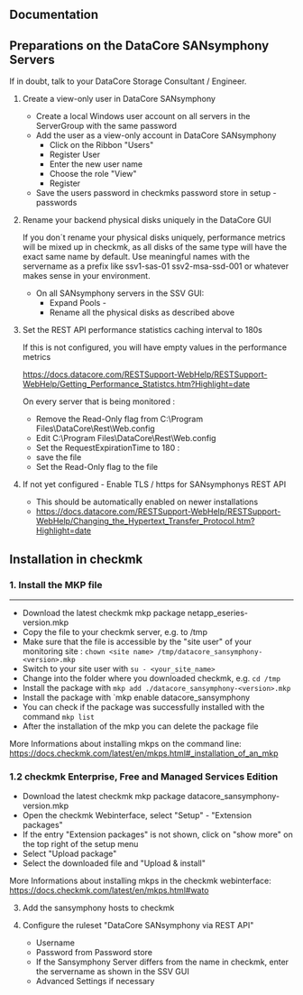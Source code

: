 Documentation
-------------

Preparations on the DataCore SANsymphony Servers
------------------------------------------------

If in doubt, talk to your DataCore Storage Consultant / Engineer.

1. Create a view-only user in DataCore SANsymphony

    - Create a local Windows user account on all servers in the ServerGroup with the same password
    - Add the user as a view-only account in DataCore SANsymphony
        - Click on the Ribbon "Users"
        - Register User
        - Enter the new user name
        - Choose the role "View"
        - Register
    - Save the users password in checkmks password store in setup - passwords

2. Rename your backend physical disks uniquely in the DataCore GUI

    If you don´t rename your physical disks uniquely, performance metrics will be mixed up in checkmk, as all disks of the same type will have the exact same name by default.
    Use meaningful names with the servername as a prefix like
        ssv1-sas-01
        ssv2-msa-ssd-001 
    or whatever makes sense in your environment.
    
    - On all SANsymphony servers in the SSV GUI:
        - Expand Pools - <Your Disk Pool>
        - Rename all the physical disks as described above
    
3. Set the REST API performance statistics caching interval to 180s

    If this is not configured, you will have empty values in the performance metrics

    https://docs.datacore.com/RESTSupport-WebHelp/RESTSupport-WebHelp/Getting_Performance_Statistcs.htm?Highlight=date
    
    On every server that is being monitored :
    - Remove the Read-Only flag from C:\Program Files\DataCore\Rest\Web.config
    - Edit C:\Program Files\DataCore\Rest\Web.config
    - Set the RequestExpirationTime to 180 : <add key="RequestExpirationTime" value="180"/>
    - save the file
    - Set the Read-Only flag to the file

4. If not yet configured - Enable TLS / https for SANsymphonys REST API

    - This should be automatically enabled on newer installations
    - https://docs.datacore.com/RESTSupport-WebHelp/RESTSupport-WebHelp/Changing_the_Hypertext_Transfer_Protocol.htm?Highlight=date


Installation in checkmk
-----------------------

### 1. Install the MKP file
-----------------------

- Download the latest checkmk mkp package netapp_eseries-version.mkp
- Copy the file to your checkmk server, e.g. to /tmp
- Make sure that the file is accessible by the "site user" of your monitoring site : `chown <site name> /tmp/datacore_sansymphony-<version>.mkp`
- Switch to your site user with `su - <your_site_name>`
- Change into the folder where you downloaded checkmk, e.g. `cd /tmp`
- Install the package with `mkp add ./datacore_sansymphony-<version>.mkp`
- Install the package with `mkp enable datacore_sansymphony <version>
- You can check if the package was successfully installed with the command `mkp list`
- After the installation of the mkp you can delete the package file

More Informations about installing mkps on the command line:
https://docs.checkmk.com/latest/en/mkps.html#_installation_of_an_mkp

### 1.2 checkmk Enterprise, Free and Managed Services Edition

- Download the latest checkmk mkp package datacore_sansymphony-version.mkp
- Open the checkmk Webinterface, select "Setup" - "Extension packages"
- If the entry "Extension packages" is not shown, click on "show more" on the top right of the setup menu
- Select "Upload package"
- Select the downloaded file and "Upload & install"

More Informations about installing mkps in the checkmk webinterface:
https://docs.checkmk.com/latest/en/mkps.html#wato


3. Add the sansymphony hosts to checkmk

4. Configure the ruleset "DataCore SANsymphony via REST API"

    - Username
    - Password from Password store
    - If the Sansymphony Server differs from the name in checkmk, enter the servername as shown in the SSV GUI
    - Advanced Settings if necessary
